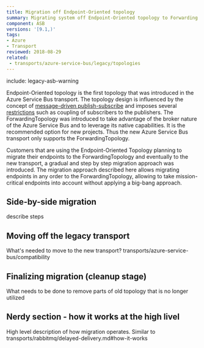 ```yaml
---
title: Migration off Endpoint-Oriented topology
summary: Migrating system off Endpoint-Oriented topology to Forwarding topology
component: ASB
versions: '[9.1,)'
tags:
- Azure
- Transport
reviewed: 2018-08-29
related:
 - transports/azure-service-bus/legacy/topologies
---
```


include: legacy-asb-warning

Endpoint-Oriented topology is the first topology that was introduced in the Azure Service Bus transport. The topology design is influenced by the concept of [message-driven publish-subscribe](/nservicebus/messaging/publish-subscribe/#mechanics-message-driven-persistence-based) and imposes several [restrictions](/transports/azure-service-bus/legacy/topologies#versions-7-and-above-forwarding-topology-topologies-comparison) such as coupling of subscribers to the publishers. The ForwardingTopology was introduced to take advantage of the broker nature of the Azure Service Bus and to leverage its native capabilities. It is the recommended option for new projects. Thus the new Azure Service Bus transport only supports the ForwardingTopology.

Customers that are using the Endpoint-Oriented Topology planning to migrate their endpoints to the ForwardingTopology and eventually to the new transport, a gradual and step by step migration approach was introduced. The migration approach described here allows migrating endpoints in any order to the ForwardingTopology, allowing to take mission-critical endpoints into account without applying a big-bang approach.

## Side-by-side migration

describe steps


## Moving off the legacy transport

What's needed to move to the new transport? transports/azure-service-bus/compatibility


## Finalizing migration (cleanup stage)

What needs to be done to remove parts of old topology that is no longer utilized


## Nerdy section - how it works at the high livel

High level description of how migration operates. Similar to transports/rabbitmq/delayed-delivery.md#how-it-works